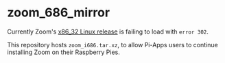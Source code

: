 # zoom_686_mirror
Currently Zoom's [x86_32 Linux release](https://zoom.us/client/latest/zoom_i686.tar.xz) is failing to load with `error 302`.

This repository hosts `zoom_i686.tar.xz`, to allow Pi-Apps users to continue installing Zoom on their Raspberry Pies.
